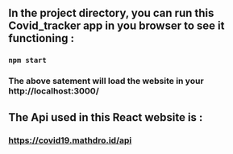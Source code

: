 ## In the project directory, you can run this Covid_tracker app in you browser to see it functioning :

### `npm start` 

### The above satement will  load the website in your  http://localhost:3000/

##  The Api used in this React website is :
### https://covid19.mathdro.id/api


